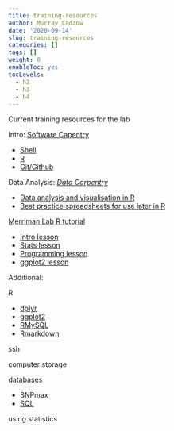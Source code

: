 ```yaml
---
title: training-resources
author: Murray Cadzow
date: '2020-09-14'
slug: training-resources
categories: []
tags: []
weight: 0
enableToc: yes
tocLevels:
  - h2
  - h3
  - h4
---
```


Current training resources for the lab

Intro:
[Software Capentry](http://software-carpentry.org/lessons/)
- [Shell](http://swcarpentry.github.io/shell-novice/)
- [R](http://swcarpentry.github.io/r-novice-inflammation/)
- [Git/Github](http://swcarpentry.github.io/git-novice/)

Data Analysis:
*[Data Carpentry](http://datacarpentry.org/lessons/)*
- [Data analysis and visualisation in R](http://www.datacarpentry.org/R-ecology-lesson/)
- [Best practice spreadsheets for use later in R](http://www.datacarpentry.org/spreadsheet-ecology-lesson/)

[Merriman Lab R tutorial](https://github.com/murraycadzow/R_tutorials)
- [Intro lesson](https://github.com/murraycadzow/R_tutorials/blob/master/Intro_R.Rmd)
- [Stats lesson](https://github.com/murraycadzow/R_tutorials/blob/master/Rcourse_Session2.Rmd)
- [Programming lesson](https://github.com/murraycadzow/R_tutorials/blob/master/R_functions_and_loops.Rmd)
- [ggplot2 lesson](https://github.com/murraycadzow/R_tutorials/blob/master/ggplot2_tutorial.Rmd)

Additional:

R
- [dplyr](https://github.com/mikblacklab/resbaz_lessons/tree/master/R_Data_Manipulation)
- [ggplot2](https://github.com/mikblacklab/resbaz_lessons/tree/master/R_Plotting)
- [RMySQL](https://github.com/mikblacklab/syska/tree/master/RMySQL)
- [Rmarkdown](http://rmarkdown.rstudio.com/)

ssh

computer storage

databases
- SNPmax
- [SQL](http://swcarpentry.github.io/sql-novice-survey/)

using statistics
